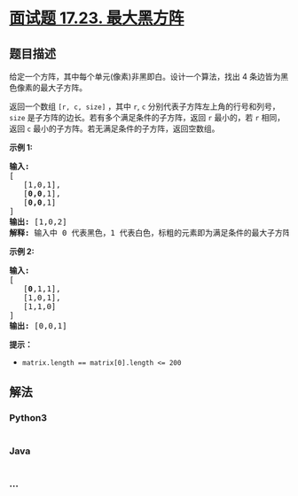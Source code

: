 # [面试题 17.23. 最大黑方阵](https://leetcode.cn/problems/max-black-square-lcci)



## 题目描述

<!-- 这里写题目描述 -->

<p>给定一个方阵，其中每个单元(像素)非黑即白。设计一个算法，找出 4 条边皆为黑色像素的最大子方阵。</p>

<p>返回一个数组 <code>[r, c, size]</code> ，其中&nbsp;<code>r</code>,&nbsp;<code>c</code>&nbsp;分别代表子方阵左上角的行号和列号，<code>size</code> 是子方阵的边长。若有多个满足条件的子方阵，返回 <code>r</code> 最小的，若 <code>r</code> 相同，返回 <code>c</code> 最小的子方阵。若无满足条件的子方阵，返回空数组。</p>

<p><strong>示例 1:</strong></p>

<pre><strong>输入:
</strong>[
&nbsp;  [1,0,1],
&nbsp;  [<strong>0,0</strong>,1],
&nbsp;  [<strong>0,0</strong>,1]
]
<strong>输出: </strong>[1,0,2]
<strong>解释: </strong>输入中 0 代表黑色，1 代表白色，标粗的元素即为满足条件的最大子方阵
</pre>

<p><strong>示例 2:</strong></p>

<pre><strong>输入:
</strong>[
&nbsp;  [<strong>0</strong>,1,1],
&nbsp;  [1,0,1],
&nbsp;  [1,1,0]
]
<strong>输出: </strong>[0,0,1]
</pre>

<p><strong>提示：</strong></p>

<ul>
	<li><code>matrix.length == matrix[0].length &lt;= 200</code></li>
</ul>


## 解法

<!-- 这里可写通用的实现逻辑 -->

<!-- tabs:start -->

### **Python3**

<!-- 这里可写当前语言的特殊实现逻辑 -->

```python

```

### **Java**

<!-- 这里可写当前语言的特殊实现逻辑 -->

```java

```

### **...**

```

```

<!-- tabs:end -->
